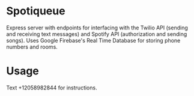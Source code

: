 # Spotiqueue
Express server with endpoints for interfacing with the Twilio API (sending and receiving text messages) and Spotify API (authorization and sending songs). Uses Google Firebase's Real Time Database for storing phone numbers and rooms. 

# Usage

Text +12058982844 for instructions.

